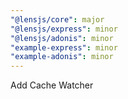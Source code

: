 ```yaml
---
"@lensjs/core": major
"@lensjs/express": minor
"@lensjs/adonis": minor
"example-express": minor
"example-adonis": minor
---
```


Add Cache Watcher
